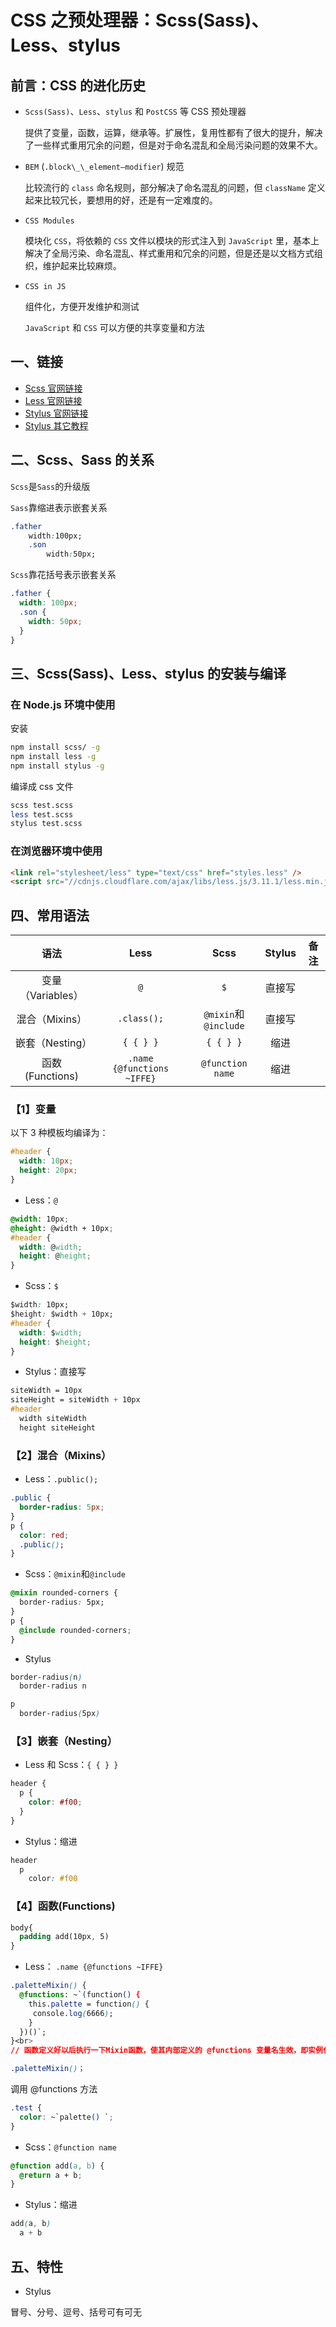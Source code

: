 # CSS 之预处理器：Scss(Sass)、Less、stylus

## 前言：CSS 的进化历史

- `Scss(Sass)`、`Less`、`stylus` 和 `PostCSS` 等 CSS 预处理器

  提供了变量，函数，运算，继承等。扩展性，复用性都有了很大的提升，解决了一些样式重用冗余的问题，但是对于命名混乱和全局污染问题的效果不大。

- `BEM` (`.block\_\_element–modifier`) 规范

  比较流行的 `class` 命名规则，部分解决了命名混乱的问题，但 `className` 定义起来比较冗长，要想用的好，还是有一定难度的。

- `CSS Modules`

  模块化 `CSS`，将依赖的 `CSS` 文件以模块的形式注入到 `JavaScript` 里，基本上解决了全局污染、命名混乱、样式重用和冗余的问题，但是还是以文档方式组织，维护起来比较麻烦。

- `CSS in JS`

  组件化，方便开发维护和测试

  `JavaScript` 和 `CSS` 可以方便的共享变量和方法

## 一、链接

- [Scss 官网链接](https://www.sass.hk/guide/)
- [Less 官网链接](https://less.bootcss.com/#%E6%A6%82%E8%A7%88)
- [Stylus 官网链接](https://stylus.zcopy.site/)
- [Stylus 其它教程](https://www.jianshu.com/p/5fb15984f22d)

## 二、Scss、Sass 的关系

`Scss`是`Sass`的升级版

`Sass`靠缩进表示嵌套关系

```css
.father
    width:100px;
    .son
        width:50px;
```

`Scss`靠花括号表示嵌套关系

```css
.father {
  width: 100px;
  .son {
    width: 50px;
  }
}
```

## 三、Scss(Sass)、Less、stylus 的安装与编译

### 在 Node.js 环境中使用

安装

```bash
npm install scss/ -g
npm install less -g
npm install stylus -g
```

编译成 css 文件

```bash
scss test.scss
less test.scss
stylus test.scss
```

### 在浏览器环境中使用

```html
<link rel="stylesheet/less" type="text/css" href="styles.less" />
<script src="//cdnjs.cloudflare.com/ajax/libs/less.js/3.11.1/less.min.js"></script>
```

## 四、常用语法

|       语法        |            Less            |         Scss         | Stylus | 备注 |
| :---------------: | :------------------------: | :------------------: | :----: | :--: |
| 变量（Variables） |            `@`             |         `$`          | 直接写 |      |
|  混合（Mixins）   |        `.class();`         | `@mixin`和`@include` | 直接写 |      |
|  嵌套（Nesting）  |         `{ { } }`          |      `{ { } }`       |  缩进  |      |
|  函数(Functions)  | `.name {@functions ~IFFE}` |   `@function name`   |  缩进  |      |

### 【1】变量

以下 3 种模板均编译为：

```css
#header {
  width: 10px;
  height: 20px;
}
```

- Less：`@`

```css
@width: 10px;
@height: @width + 10px;
#header {
  width: @width;
  height: @height;
}
```

- Scss：`$`

```css
$width: 10px;
$height: $width + 10px;
#header {
  width: $width;
  height: $height;
}
```

- Stylus：直接写

```css
siteWidth = 10px
siteHeight = siteWidth + 10px
#header
  width siteWidth
  height siteHeight
```

### 【2】混合（Mixins）

- Less：`.public();`

```css
.public {
  border-radius: 5px;
}
p {
  color: red;
  .public();
}
```

- Scss：`@mixin`和`@include`

```css
@mixin rounded-corners {
  border-radius: 5px;
}
p {
  @include rounded-corners;
}
```

- Stylus

```css
border-radius(n)
  border-radius n

p
  border-radius(5px)
```

### 【3】嵌套（Nesting）

- Less 和 Scss：`{ { } }`

```css
header {
  p {
    color: #f00;
  }
}
```

- Stylus：缩进

```css
header
  p
    color: #f00
```

### 【4】函数(Functions)

```css
body{
  padding add(10px, 5)
}
```

- Less： `.name {@functions ~IFFE}`

```css
.paletteMixin() {
  @functions: ~`(function() {
    this.palette = function() {
     console.log(6666);
    }
  })()`;
}<br>
// 函数定义好以后执行一下Mixin函数，使其内部定义的 @functions 变量名生效，即实例化此方法

.paletteMixin()；
```

调用 @functions 方法

```css
.test {
  color: ~`palette() `;
}
```

- Scss：`@function name`

```css
@function add(a, b) {
  @return a + b;
}
```

- Stylus：缩进

```css
add(a, b)
  a + b
```

## 五、特性

- Stylus

冒号、分号、逗号、括号可有可无
